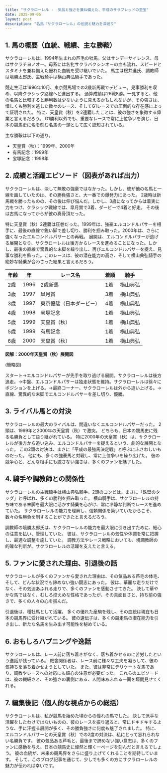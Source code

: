 ```yaml
---
title: "サクラローレル -  気品と強さを兼ね備えた、平成のサラブレッドの至宝"
date: 2025-09-06
layout: post
description: "名馬『サクラローレル』の伝説と魅力を深堀り"
---
```


## 1. 馬の概要（血統、戦績、主な勝鞍）

サクラローレルは、1994年生まれの芦毛の牡馬。父はサンデーサイレンス、母はサクラチヨノオー。母系には名牝サクラバクシンオーの血も流れ、スピードとスタミナを兼ね備えた優れた血統を受け継いでいた。  馬主は桜井進氏、調教師は境勝太郎氏、主戦騎手は横山典弘騎手であった。

競走生活は1996年10月、東京競馬場での2歳新馬戦でデビュー。見事勝利を収め、以降クラシック路線へと進出する。  通算成績は26戦8勝。一見すると、他の名馬と比較すると勝利数は少ないように見えるかもしれないが、その強さは、惜しくも勝利を逃した数々のレース、そしてG1レースでの圧倒的な存在感によって証明された。  特に、天皇賞（秋）を2連覇したことは、彼の強さを象徴する偉業と言えるだろう。  G1勝利以外でも、重要なレースで常に上位争いを演じ、日本の競馬史に名を刻む名馬の一頭として広く認知されている。

主な勝鞍は以下の通り。

* 天皇賞（秋）：1999年、2000年
* 有馬記念：1999年
* 宝塚記念：1998年


## 2. 成績と活躍エピソード（図表があれば出力）


サクラローレルは、決して無敗の強豪ではなかった。しかし、彼が他の名馬と一線を画していたのは、その勝負強さと、大一番での爆発力にあった。  2歳時は新馬戦を勝ったものの、その後は伸び悩んだ。しかし、3歳になってからは着実に力をつけ、クラシック戦線では、皐月賞で3着、ダービーで4着と好走。  その後は古馬になってからが彼の真骨頂だった。

特に天皇賞（秋）2連覇は圧巻だった。1999年は、強豪エルコンドルパサーを相手に、最後の直線で鋭い脚で差し切り、勝利を掴み取った。2000年は、さらに強くなったエルコンドルパサーとの再戦。  展開は、エルコンドルパサーが逃げる展開となり、サクラローレルは後方からレースを進めることになった。しかし、最後の直線で驚異的な末脚を繰り出し、再びエルコンドルパサーを捉え、見事な勝利を飾った。このレースは、彼の潜在能力の高さ、そして横山典弘騎手の絶妙な騎乗が合わさった結果と言えるだろう。

| 年齢 | 年 | レース名 | 着順 | 騎手 |
|---|---|---|---|---|
| 2歳 | 1996 | 2歳新馬 | 1着 | 横山典弘 |
| 3歳 | 1997 | 皐月賞 | 3着 | 横山典弘 |
| 3歳 | 1997 | 東京優駿（日本ダービー） | 4着 | 横山典弘 |
| 4歳 | 1998 | 宝塚記念 | 1着 | 横山典弘 |
| 5歳 | 1999 | 天皇賞（秋） | 1着 | 横山典弘 |
| 5歳 | 1999 | 有馬記念 | 1着 | 横山典弘 |
| 6歳 | 2000 | 天皇賞（秋） | 1着 | 横山典弘 |


**図解：2000年天皇賞（秋）展開図**

(簡略図)

スタート→エルコンドルパサーが先手を取り逃げる展開。サクラローレルは後方追走。→中盤、エルコンドルパサーは独走状態を維持。サクラローレルは徐々にポジションを上げる。→最終コーナー、サクラローレルは外から追い上げる。→直線、驚異的な末脚でエルコンドルパサーを差し切り、優勝。


## 3. ライバル馬との対決

サクラローレルの最大のライバルは、間違いなくエルコンドルパサーだった。  2頭は、1999年と2000年の天皇賞（秋）で激突。  どちらも、日本の競馬史に残る名勝負として語り継がれている。  特に2000年の天皇賞（秋）は、サクラローレルが後方から追い込み、エルコンドルパサーを捉えるという、劇的な展開となった。  この2頭の対決は、まさに「平成の最強馬決定戦」と呼ぶにふさわしいものだった。  他にも、多くの強豪馬と対戦し、常に上位争いを繰り広げた。  彼の競争心と、どんな相手にも臆さない強さは、多くのファンを魅了した。


## 4. 騎手や調教師との関係性

サクラローレルの主戦騎手は横山典弘騎手。2頭のコンビは、まさに「鉄壁のタッグ」と呼ばれ、多くの勝利を掴み取った。  横山騎手は、サクラローレルの持ち味である末脚を最大限に活かす騎乗を心がけ、常に冷静な判断でレースを進めていた。  サクラローレルの能力を理解し、信頼関係を築いていたからこそ、数々の名勝負を制することができたと言えるだろう。

調教師の境勝太郎氏は、サクラローレルの能力を最大限に引き出すために、細心の注意を払い、管理していた。  彼は、サクラローレルの気性や体調を常に把握し、最適な調整を施していた。  調教方法やレース戦略においても、境調教師の的確な判断が、サクラローレルの活躍を支えたと言える。


## 5. ファンに愛された理由、引退後の話

サクラローレルが多くのファンから愛された理由は、その気品ある芦毛の体毛、そして、どんな状況でも諦めない強い闘志にあった。  彼は、華麗な走りだけでなく、その気迫あふれる走りで、多くのファンを感動させてきた。  決して華やかな馬ではなく、むしろ控えめな性格であったが、その真面目さと、持ち前の強さで、多くの人々の心を掴んだ。

引退後は、種牡馬として活躍。  多くの優れた産駒を残し、その血統は現在も日本の競馬界に受け継がれている。  彼の遺伝子は、多くの競走馬の潜在能力を引き出し、新たな名馬を生み出す可能性を秘めている。


## 6. おもしろハプニングや逸話

サクラローレルは、レース前に落ち着きがなく、落ち着かせるのに苦労したという逸話が残っている。  厩舎関係者は、レース前に様々な工夫を凝らして、彼の気持ちを落ち着かせようとしていた。  また、彼は非常にデリケートな馬であり、調教やレースへの対応にも細心の注意が必要だった。  これらのエピソードは、彼の繊細さと、その強さの裏側にある、人間味あふれる一面を垣間見せてくれる。


## 7. 編集後記（個人的な視点からの総括）

サクラローレルは、私が競馬を始めた頃からの憧れの馬でした。  決して派手な活躍をしたわけではないものの、彼のレースを振り返ると、常にドキドキするような、手に汗握る展開が多く、その勝負強さに何度も魅了されました。  特に、エルコンドルパサーとの天皇賞（秋）での2度の対決は、私にとって忘れられない名勝負です。  彼の気品ある芦毛と、最後まで諦めない強い意志は、多くのファンに感動を与え、日本の競馬史に燦然と輝く一ページを刻んだと言えるでしょう。  彼の血統が、未来の競馬界をさらに盛り上げてくれることを期待しています。  そして、このブログ記事を通じて、少しでも多くの方にサクラローレルの魅力が伝われば幸いです。
